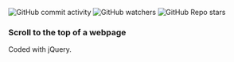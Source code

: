 ![GitHub commit activity](https://img.shields.io/github/commit-activity/m/heartshapedbox/scroll-back-to-top?color=5955E8&label=commits&logo=javascript&logoColor=yellow)
![GitHub watchers](https://img.shields.io/github/watchers/heartshapedbox/scroll-back-to-top?color=5955E8&logo=github)
![GitHub Repo stars](https://img.shields.io/github/stars/heartshapedbox/scroll-back-to-top?color=5955E8&logo=github)

### Scroll to the top of a webpage
Coded with jQuery.
